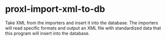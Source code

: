# proxl-import-xml-to-db
Take XML from the importers and insert it into the database.
The importers will read specific formats and output an XML file with standardized data 
that this program will insert into the database.
